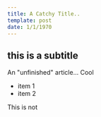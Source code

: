 ```yaml
---
title: A Catchy Title..
template: post
date: 1/1/1970
---
```


## this is a subtitle

An "unfinished" article... Cool

- item 1
- item 2

This is not
